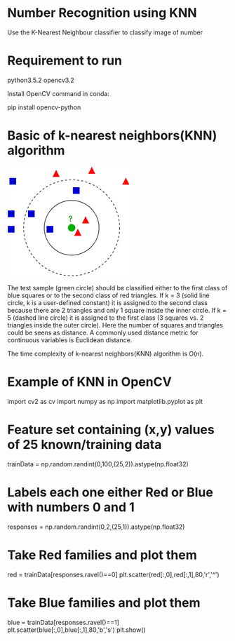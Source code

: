 # Number Recognition using KNN

Use the K-Nearest Neighbour classifier to classify image of number

# Requirement to run
python3.5.2 
opencv3.2

Install OpenCV command in conda:

pip install opencv-python
# Basic of k-nearest neighbors(KNN)  algorithm
![image](https://github.com/wangjinlong9788/NumberRecognitionKNN/blob/master/279px-KnnClassification.svg.png)

The test sample (green circle) should be classified either to the first class of blue squares or to the second class of red triangles. If k = 3 (solid line circle, k is a user-defined constant) it is assigned to the second class because there are 2 triangles and only 1 square inside the inner circle. If k = 5 (dashed line circle) it is assigned to the first class (3 squares vs. 2 triangles inside the outer circle). Here the number of squares and triangles could be seens as distance. A commonly used distance metric for continuous variables is Euclidean distance.

The time complexity of k-nearest neighbors(KNN)  algorithm is O(n). 
# Example of KNN in OpenCV
import cv2 as cv
import numpy as np
import matplotlib.pyplot as plt
# Feature set containing (x,y) values of 25 known/training data
trainData = np.random.randint(0,100,(25,2)).astype(np.float32)
# Labels each one either Red or Blue with numbers 0 and 1
responses = np.random.randint(0,2,(25,1)).astype(np.float32)
# Take Red families and plot them
red = trainData[responses.ravel()==0]
plt.scatter(red[:,0],red[:,1],80,'r','^')
# Take Blue families and plot them
blue = trainData[responses.ravel()==1]
plt.scatter(blue[:,0],blue[:,1],80,'b','s')
plt.show()

